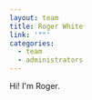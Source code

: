 ```yaml
---
layout: team
title: Roger White
link: '""'
categories:
  - team
  - administrators
---
```

Hi! I'm Roger.